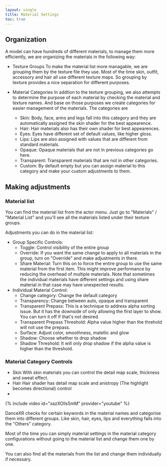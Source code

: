 ```yaml
---
layout: single
title: Material Settings
toc: true
---
```


## Organization

A model can have hundreds of different materials, to manage them more efficiently, we are organizing the materials in the following way:

* Texture Groups
  To make the material list more managable, we are grouping them by the texture file they use. Most of the time skin, outfit, accessory and hair all use different texture maps. So grouping by texture provides a nice separation for different purposes. 

* Material Categories
  In addtion to the texture grouping, we also attempts to determine the purpose of each material by checking the material and texture names. And base on those purposes we create categories for easier management of the materials. 
  The categories are 
  * Skin: Body, face, arms and legs fall into this category and they are automatically assigned the skin shader for the best appearence.
  * Hair: Hair materials also has their own shader for best appearences.
  * Eyes: Eyes have different set of default values, like higher gloss.
  * Lips: Lips are also assigned with values that are different from standard materials.
  * Opaque: Opaque materials that are not in previous categories go here.
  * Transparent: Transparent materials that are not in other categories.
  * Custom: By default empty but you can assign material to this category and make your custom adjustments to them. 


## Making adjustments

### Material list

You can find the material list from the actor menu. Just go to "Materials" / "Material List" and you'll see all the materials listed under their texture groups. 

Adjustments you can do in the material list:
* Group Specific Controls:
  * Toggle: Control visibility of the entire group
  * Override: If you want the same change to apply to all materials in the group, turn on "Override" and make adjustments in there. 
  * Share Material: Turn this on to force the entire group to use the same material from the first item. This might improve performance by reducing the overhead of multiple materials. Note that sometimes the individual materials have different settings and using share material in that case may have unexpected results. 
* Individual Material Control:
  * Change category: Change the default category
  * Transparency: Change between auto, opaque and transparent
  * Transparent Prepass: This is a technique to address alpha sorting issue. But it has the downside of only allowing the first layer to show. You can turn it off if that's not desired.
  * Transparent Prepass Threshold: Alpha value higher than the threhold will not use the prepass.
  * Surface: Adjust color, smoothness, matellic and glow
  * Shadow: Choose whether to drop shadow
  * Shadow Threshold: It will only drop shadow if the alpha value is higher than the threshold.

### Material Category Controls

* Skin
  With skin materials you can control the detail map scale, thickness and sweat effect.
* Hair
  Hair shader has detail map scale and anistropy (The highlight becomes directional) control 
* 

{% include video id="xazXOlls5mM" provider="youtube" %}

DanceXR checks for certain keywords in the material names and categorise them into different groups. Like skin, hair, eyes, lips and everything falls into the "Others" category. 

Most of the time you can simply material settings in the material category configurations without going to the material list and change them one by one. 

You can also find all the materials from the list and change them individually if necessary. 


